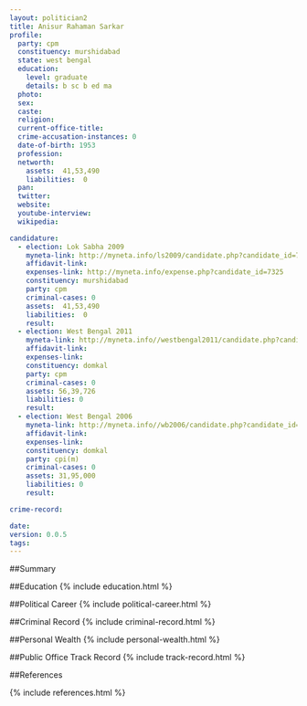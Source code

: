 ```yaml
---
layout: politician2
title: Anisur Rahaman Sarkar
profile: 
  party: cpm
  constituency: murshidabad
  state: west bengal
  education: 
    level: graduate
    details: b sc b ed ma
  photo: 
  sex: 
  caste: 
  religion: 
  current-office-title: 
  crime-accusation-instances: 0
  date-of-birth: 1953
  profession: 
  networth: 
    assets:  41,53,490
    liabilities:  0
  pan: 
  twitter: 
  website: 
  youtube-interview: 
  wikipedia: 

candidature: 
  - election: Lok Sabha 2009
    myneta-link: http://myneta.info/ls2009/candidate.php?candidate_id=7325
    affidavit-link: 
    expenses-link: http://myneta.info/expense.php?candidate_id=7325
    constituency: murshidabad 
    party: cpm
    criminal-cases: 0
    assets:  41,53,490
    liabilities:  0
    result:  
  - election: West Bengal 2011
    myneta-link: http://myneta.info//westbengal2011/candidate.php?candidate_id=313
    affidavit-link: 
    expenses-link: 
    constituency: domkal 
    party: cpm
    criminal-cases: 0
    assets: 56,39,726
    liabilities: 0
    result:  
  - election: West Bengal 2006
    myneta-link: http://myneta.info//wb2006/candidate.php?candidate_id=315
    affidavit-link: 
    expenses-link: 
    constituency: domkal 
    party: cpi(m)
    criminal-cases: 0
    assets: 31,95,000
    liabilities: 0
    result:  

crime-record: 

date: 
version: 0.0.5
tags: 
---
```

##Summary


##Education
{% include education.html %}


##Political Career
{% include political-career.html %}


##Criminal Record
{% include criminal-record.html %}


##Personal Wealth
{% include personal-wealth.html %}


##Public Office Track Record
{% include track-record.html %}


##References


{% include references.html %}